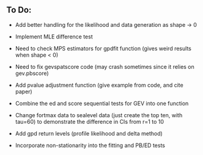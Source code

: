 ## **To Do:** ##

* Add better handling for the likelihood and data generation as shape -> 0

* Implement MLE difference test

* Need to check MPS estimators for gpdfit function (gives weird results when shape < 0)

* Need to fix gevspatscore code (may crash sometimes since it relies on gev.pbscore)

* Add pvalue adjustment function (give example from code, and cite paper)

* Combine the ed and score sequential tests for GEV into one function

* Change fortmax data to sealevel data (just create the top ten, with tau=60) to demonstrate the difference in CIs from r=1 to 10

* Add gpd return levels (profile likelihood and delta method)

* Incorporate non-stationarity into the fitting and PB/ED tests